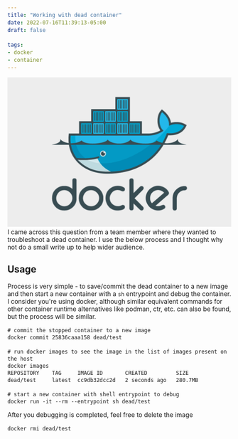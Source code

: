 ```yaml
---
title: "Working with dead container"
date: 2022-07-16T11:39:13-05:00
draft: false

tags:
- docker
- container
---
```

![docker](/docker.png)
I came across this question from a team member where they wanted to troubleshoot a dead container. I use the below process and I thought why not do a small write up to help wider audience.

## Usage
Process is very simple - to save/commit the dead container to a new image and then start a new container with a `sh` entrypoint and debug the container. I consider you're using docker, although similar equivalent commands for other container runtime alternatives like podman, ctr, etc. can also be found, but the process will be similar.

```
# commit the stopped container to a new image
docker commit 25836caaa158 dead/test

# run docker images to see the image in the list of images present on the host
docker images
REPOSITORY    TAG     IMAGE ID       CREATED         SIZE  
dead/test     latest  cc9db32dcc2d   2 seconds ago   280.7MB

# start a new container with shell entrypoint to debug
docker run -it --rm --entrypoint sh dead/test
```

After you debugging is completed, feel free to delete the image
```
docker rmi dead/test
```